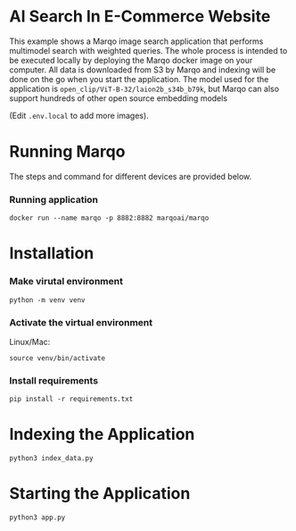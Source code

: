 
# AI Search In E-Commerce Website

This example shows a Marqo image search application that performs multimodel search with weighted queries. The whole process is intended to be executed locally by deploying the Marqo docker image on your computer. All data is downloaded from S3 by Marqo and indexing will be done on the go when you start the application. The model used for the application is ```open_clip/ViT-B-32/laion2b_s34b_b79k```, but Marqo can also support hundreds of other open source embedding models

(Edit `.env.local` to add more images).

# Running Marqo

The steps and command for different devices are provided below.

### Running application
```
docker run --name marqo -p 8882:8882 marqoai/marqo
```

# Installation
### Make virutal environment
```
python -m venv venv
```
### Activate the virtual environment
Linux/Mac:
```
source venv/bin/activate
```
### Install requirements
```
pip install -r requirements.txt
```
# Indexing the Application
```
python3 index_data.py
```

# Starting the Application
```
python3 app.py
```